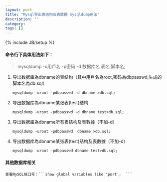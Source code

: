 ```yaml
---
layout: post
title: "Mysql导出表结构及表数据 mysqldump用法"
description: ""
category: 
tags: []
---
```

{% include JB/setup %}

#### 命令行下具体用法如下： 

> mysqldump -u用戶名 -p密码 -d 数据库名 表名 脚本名;

1. 导出数据库為dbname的表结构（其中用戶名為root,密码為dbpasswd,生成的脚本名為db.sql）

	```mysqldump -uroot -pdbpasswd -d dbname >db.sql;```

2. 导出数据库為dbname某张表(test)结构

	```mysqldump -uroot -pdbpasswd -d dbname test>db.sql;```

3. 导出数据库為dbname所有表结构及表數據（不加-d）

	```mysqldump -uroot -pdbpasswd  dbname >db.sql;```

4. 导出数据库為dbname某张表(test)结构及表數據（不加-d）

	```mysqldump -uroot -pdbpasswd dbname test>db.sql;```


#### 其他数据库相关
	查看MySQL端口号：```show global variables like 'port';  ```
